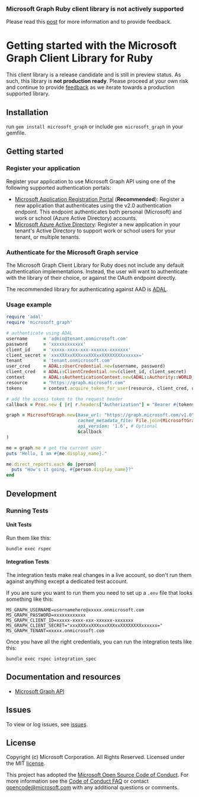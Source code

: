 ### Microsoft Graph Ruby client library is not actively supported

Please read this [post](https://github.com/microsoftgraph/msgraph-sdk-ruby/issues/69) for more information and to provide feedback.

# Getting started with the Microsoft Graph Client Library for Ruby

This client library is a release candidate and is still in preview status. As such, this library is **not production ready**. Please proceed at your own risk and continue to provide [feedback](https://github.com/microsoftgraph/msgraph-sdk-ruby/issues/new) as we iterate towards a production supported library.

## Installation
run ```gem install microsoft_graph``` or include ```gem microsoft_graph``` in your gemfile.
## Getting started

### Register your application

Register your application to use Microsoft Graph API using one of the following
supported authentication portals:

* [Microsoft Application Registration Portal](https://apps.dev.microsoft.com) (**Recommended**):
  Register a new application that authenticates using the v2.0 authentication endpoint. This endpoint authenticates both personal (Microsoft) and work or school (Azure Active Directory) accounts.
* [Microsoft Azure Active Directory](https://manage.windowsazure.com): Register
  a new application in your tenant's Active Directory to support work or school
  users for your tenant, or multiple tenants.

### Authenticate for the Microsoft Graph service

The Microsoft Graph Client Library for Ruby does not include any default authentication implementations.
Instead, the user will want to authenticate with the library of their choice, or against the OAuth
endpoint directly.

The recommended library for authenticating against AAD is [ADAL](https://github.com/AzureAD/azure-activedirectory-library-for-ruby).

### Usage example

```ruby
require 'adal'
require 'microsoft_graph'

# authenticate using ADAL
username      = 'admin@tenant.onmicrosoft.com'
password      = 'xxxxxxxxxxxx'
client_id     = 'xxxxx-xxxx-xxx-xxxxxx-xxxxxxx'
client_secret = 'xxxXXXxxXXXxxxXXXxxXXXXXXXXxxxxxx='
tenant        = 'tenant.onmicrosoft.com'
user_cred     = ADAL::UserCredential.new(username, password)
client_cred   = ADAL::ClientCredential.new(client_id, client_secret)
context       = ADAL::AuthenticationContext.new(ADAL::Authority::WORLD_WIDE_AUTHORITY, tenant)
resource      = "https://graph.microsoft.com"
tokens        = context.acquire_token_for_user(resource, client_cred, user_cred)

# add the access token to the request header
callback = Proc.new { |r| r.headers["Authorization"] = "Bearer #{tokens.access_token}" }

graph = MicrosoftGraph.new(base_url: "https://graph.microsoft.com/v1.0",
                           cached_metadata_file: File.join(MicrosoftGraph::CACHED_METADATA_DIRECTORY, "metadata_v1.0.xml"),
                           api_version: '1.6', # Optional
                           &callback
)

me = graph.me # get the current user
puts "Hello, I am #{me.display_name}."

me.direct_reports.each do |person|
  puts "How's it going, #{person.display_name}?"
end
```

## Development

### Running Tests

#### Unit Tests

Run them like this:

    bundle exec rspec

#### Integration Tests

The integration tests make real changes in a live account, so don't run them against anything except a dedicated test account.

If you are sure you want to run them you need to set up a `.env` file that looks something like this:

    MS_GRAPH_USERNAME=usernamehere@xxxxx.onmicrosoft.com
    MS_GRAPH_PASSWORD=xxxxxxxxxxxx
    MS_GRAPH_CLIENT_ID=xxxxx-xxxx-xxx-xxxxxx-xxxxxxx
    MS_GRAPH_CLIENT_SECRET="xxxXXXxxXXXxxxXXXxxXXXXXXXXxxxxxx="
    MS_GRAPH_TENANT=xxxxx.onmicrosoft.com

Once you have all the right credentials, you can run the integration tests like this:

    bundle exec rspec integration_spec

## Documentation and resources

* [Microsoft Graph API](https://graph.microsoft.io)

## Issues

To view or log issues, see [issues](https://github.com/microsoftgraph/msgraph-sdk-ruby/issues).

## License

Copyright (c) Microsoft Corporation. All Rights Reserved. Licensed under the MIT [license](LICENSE).

This project has adopted the [Microsoft Open Source Code of Conduct](https://opensource.microsoft.com/codeofconduct/). For more information see the [Code of Conduct FAQ](https://opensource.microsoft.com/codeofconduct/faq/) or contact [opencode@microsoft.com](mailto:opencode@microsoft.com) with any additional questions or comments.
